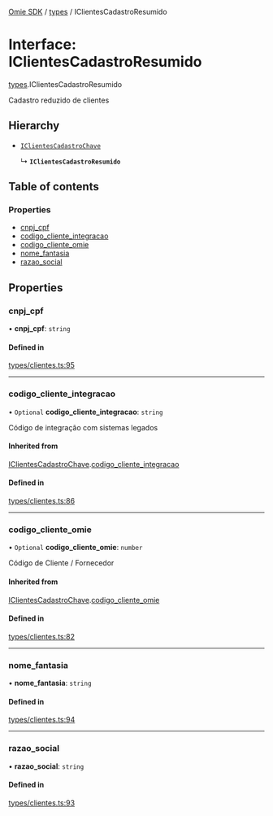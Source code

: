 [Omie SDK](../README.md) / [types](../modules/types.md) / IClientesCadastroResumido

# Interface: IClientesCadastroResumido

[types](../modules/types.md).IClientesCadastroResumido

Cadastro reduzido de clientes

## Hierarchy

- [`IClientesCadastroChave`](types.IClientesCadastroChave.md)

  ↳ **`IClientesCadastroResumido`**

## Table of contents

### Properties

- [cnpj\_cpf](types.IClientesCadastroResumido.md#cnpj_cpf)
- [codigo\_cliente\_integracao](types.IClientesCadastroResumido.md#codigo_cliente_integracao)
- [codigo\_cliente\_omie](types.IClientesCadastroResumido.md#codigo_cliente_omie)
- [nome\_fantasia](types.IClientesCadastroResumido.md#nome_fantasia)
- [razao\_social](types.IClientesCadastroResumido.md#razao_social)

## Properties

### cnpj\_cpf

• **cnpj\_cpf**: `string`

#### Defined in

[types/clientes.ts:95](https://github.com/lucas-bogos/omie-sdk/blob/96c014c/src/types/clientes.ts#L95)

___

### codigo\_cliente\_integracao

• `Optional` **codigo\_cliente\_integracao**: `string`

Código de integração com sistemas legados

#### Inherited from

[IClientesCadastroChave](types.IClientesCadastroChave.md).[codigo_cliente_integracao](types.IClientesCadastroChave.md#codigo_cliente_integracao)

#### Defined in

[types/clientes.ts:86](https://github.com/lucas-bogos/omie-sdk/blob/96c014c/src/types/clientes.ts#L86)

___

### codigo\_cliente\_omie

• `Optional` **codigo\_cliente\_omie**: `number`

Código de Cliente / Fornecedor

#### Inherited from

[IClientesCadastroChave](types.IClientesCadastroChave.md).[codigo_cliente_omie](types.IClientesCadastroChave.md#codigo_cliente_omie)

#### Defined in

[types/clientes.ts:82](https://github.com/lucas-bogos/omie-sdk/blob/96c014c/src/types/clientes.ts#L82)

___

### nome\_fantasia

• **nome\_fantasia**: `string`

#### Defined in

[types/clientes.ts:94](https://github.com/lucas-bogos/omie-sdk/blob/96c014c/src/types/clientes.ts#L94)

___

### razao\_social

• **razao\_social**: `string`

#### Defined in

[types/clientes.ts:93](https://github.com/lucas-bogos/omie-sdk/blob/96c014c/src/types/clientes.ts#L93)
